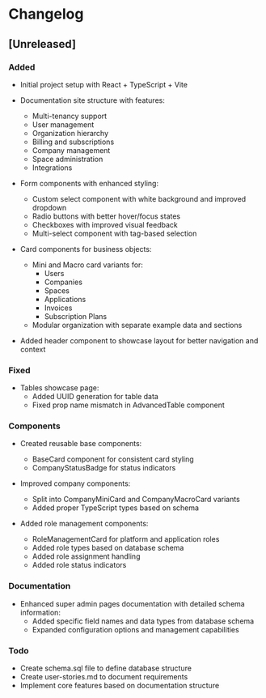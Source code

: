 # Changelog

## [Unreleased]

### Added
- Initial project setup with React + TypeScript + Vite
- Documentation site structure with features:
  - Multi-tenancy support
  - User management
  - Organization hierarchy
  - Billing and subscriptions
  - Company management
  - Space administration
  - Integrations
- Form components with enhanced styling:
  - Custom select component with white background and improved dropdown
  - Radio buttons with better hover/focus states
  - Checkboxes with improved visual feedback
  - Multi-select component with tag-based selection
- Card components for business objects:
  - Mini and Macro card variants for:
    - Users
    - Companies
    - Spaces
    - Applications
    - Invoices
    - Subscription Plans
  - Modular organization with separate example data and sections

- Added header component to showcase layout for better navigation and context
### Fixed
- Tables showcase page:
  - Added UUID generation for table data
  - Fixed prop name mismatch in AdvancedTable component

### Components
- Created reusable base components:
  - BaseCard component for consistent card styling
  - CompanyStatusBadge for status indicators
- Improved company components:
  - Split into CompanyMiniCard and CompanyMacroCard variants
  - Added proper TypeScript types based on schema

- Added role management components:
  - RoleManagementCard for platform and application roles
  - Added role types based on database schema
  - Added role assignment handling
  - Added role status indicators

### Documentation
- Enhanced super admin pages documentation with detailed schema information:
  - Added specific field names and data types from database schema
  - Expanded configuration options and management capabilities

### Todo
- Create schema.sql file to define database structure
- Create user-stories.md to document requirements
- Implement core features based on documentation structure